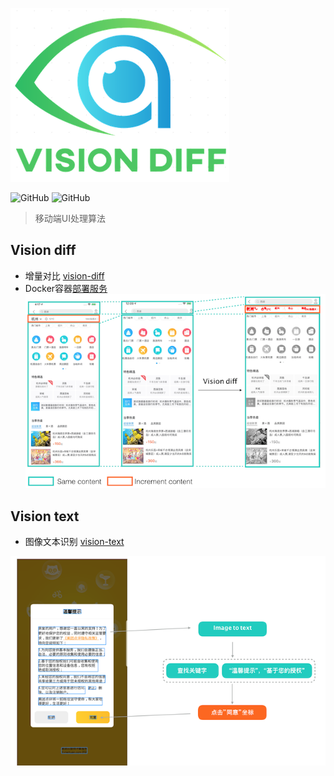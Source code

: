 ![](image/vision_diff.png)

![GitHub](https://img.shields.io/badge/Python-3.6-blue)
![GitHub](https://img.shields.io/github/license/Meituan-Dianping/vision-diff)

> 移动端UI处理算法


## Vision diff

* 增量对比 [vision-diff](resources/vision_diff_en.md)
* Docker容器[部署服务](resources/container_service.md)
![](image/image_5.png)


## Vision text

* 图像文本识别 [vision-text](resources/vision_text.md)

![](image/image_text.png)
